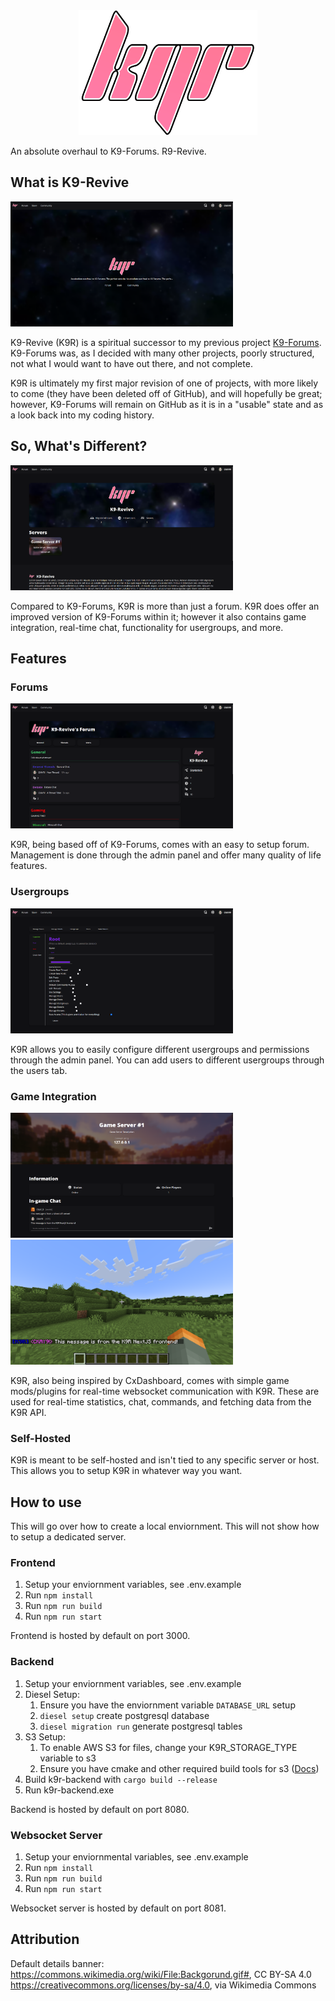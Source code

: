 <div align="center">
    <img src="./assets/icon.png" height="200" />
</div>

An absolute overhaul to K9-Forums. R9-Revive.

## What is K9-Revive

<div align="left">
    <img src="./assets/showcase/site_home.png" height="200" width="auto" />
</div>

K9-Revive (K9R) is a spiritual successor to my previous project <a href="https://github.com/CKAY-9/k9-forums">K9-Forums</a>. K9-Forums was, as I decided with many other projects, poorly structured, not what I would want to have out there, and not complete.

K9R is ultimately my first major revision of one of projects, with more likely to come (they have been deleted off of GitHub), and will hopefully be great; however, K9-Forums will remain on GitHub as it is in a "usable" state and as a look back into my coding history.

## So, What's Different?

<div align="left">
    <img src="./assets/showcase/community.png" height="200" width="auto" />
</div>

Compared to K9-Forums, K9R is more than just a forum. K9R does offer an improved version of K9-Forums within it; however
it also contains game integration, real-time chat, functionality for usergroups, and more.

## Features

### Forums

<div align="left">
    <img src="./assets/showcase/forum_home.png" height="200" width="auto" />
</div>

K9R, being based off of K9-Forums, comes with an easy to setup forum. Management is done through the admin panel and offer many quality of life
features.

### Usergroups

<div align="left">
    <img src="./assets/showcase/usergroups.png" height="200" width="auto" />
</div>

K9R allows you to easily configure different usergroups and permissions through the admin panel. You can add users to different usergroups through the users tab.

### Game Integration

<div align="left">
    <img src="./assets/showcase/game_integration.png" height="200" width="auto" />
    <img src="./assets/showcase/game_integration_ig.png" height="200" width="auto" />
</div>

K9R, also being inspired by CxDashboard, comes with simple game mods/plugins for real-time websocket communication with K9R. These are used for real-time statistics, chat, commands, and fetching data from the K9R API.

### Self-Hosted
K9R is meant to be self-hosted and isn't tied to any specific server or host. This allows you to setup K9R in whatever way you want.

## How to use

This will go over how to create a local enviornment. This will not show how to setup a dedicated server.

### Frontend
1. Setup your enviornment variables, see .env.example
2. Run `npm install`
3. Run `npm run build`
4. Run `npm run start`

Frontend is hosted by default on port 3000.

### Backend
1. Setup your enviornment variables, see .env.example
2. Diesel Setup:
    1. Ensure you have the enviornment variable `DATABASE_URL` setup 
    2. `diesel setup` create postgresql database
    3. `diesel migration run` generate postgresql tables
3. S3 Setup:
    1. To enable AWS S3 for files, change your K9R_STORAGE_TYPE variable to s3
    2. Ensure you have cmake and other required build tools for s3 (<a href="https://docs.rs/aws-sdk-s3/latest/aws_sdk_s3/">Docs</a>)
4. Build k9r-backend with `cargo build --release`
5. Run k9r-backend.exe

Backend is hosted by default on port 8080.

### Websocket Server
1. Setup your enviornmental variables, see .env.example
2. Run `npm install`
3. Run `npm run build`
4. Run `npm run start`

Websocket server is hosted by default on port 8081.

## Attribution

Default details banner: https://commons.wikimedia.org/wiki/File:Backgorund.gif#, CC BY-SA 4.0 <https://creativecommons.org/licenses/by-sa/4.0>, via Wikimedia Commons
